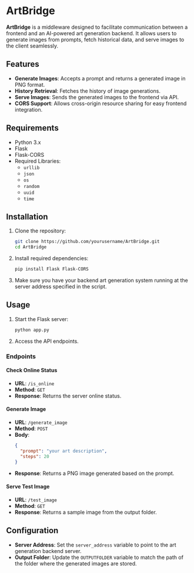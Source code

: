 
# ArtBridge

**ArtBridge** is a middleware designed to facilitate communication between a frontend and an AI-powered art generation backend. It allows users to generate images from prompts, fetch historical data, and serve images to the client seamlessly.

## Features

- **Generate Images**: Accepts a prompt and returns a generated image in PNG format.
- **History Retrieval**: Fetches the history of image generations.
- **Serve Images**: Sends the generated images to the frontend via API.
- **CORS Support**: Allows cross-origin resource sharing for easy frontend integration.
  
## Requirements

- Python 3.x
- Flask
- Flask-CORS
- Required Libraries:
  - `urllib`
  - `json`
  - `os`
  - `random`
  - `uuid`
  - `time`

## Installation

1. Clone the repository:
    ```bash
    git clone https://github.com/yourusername/ArtBridge.git
    cd ArtBridge
    ```

2. Install required dependencies:
    ```bash
    pip install Flask Flask-CORS
    ```

3. Make sure you have your backend art generation system running at the server address specified in the script.

## Usage

1. Start the Flask server:
    ```bash
    python app.py
    ```

2. Access the API endpoints.

### Endpoints

#### Check Online Status
- **URL**: `/is_online`
- **Method**: `GET`
- **Response**: Returns the server online status.

#### Generate Image
- **URL**: `/generate_image`
- **Method**: `POST`
- **Body**:
    ```json
    {
      "prompt": "your art description",
      "steps": 20
    }
    ```
- **Response**: Returns a PNG image generated based on the prompt.

#### Serve Test Image
- **URL**: `/test_image`
- **Method**: `GET`
- **Response**: Returns a sample image from the output folder.

## Configuration

- **Server Address**: Set the `server_address` variable to point to the art generation backend server.
- **Output Folder**: Update the `OUTPUTFOLDER` variable to match the path of the folder where the generated images are stored.
